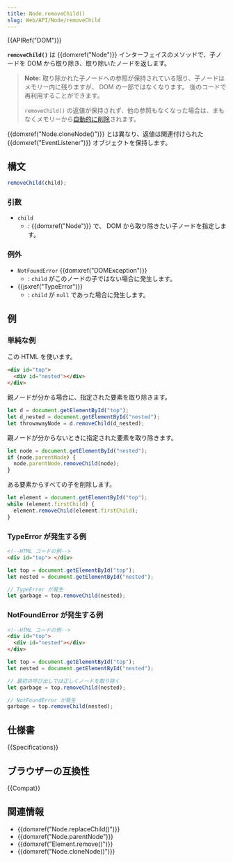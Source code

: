 ```yaml
---
title: Node.removeChild()
slug: Web/API/Node/removeChild
---
```

{{APIRef("DOM")}}

**`removeChild()`** は {{domxref("Node")}} インターフェイスのメソッドで、子ノードを DOM から取り除き、取り除いたノードを返します。

> **Note:** 取り除かれた子ノードへの参照が保持されている限り、子ノードはメモリー内に残りますが、 DOM の一部ではなくなります。
> 後のコードで再利用することができます。
>
> `removeChild()` の返値が保持されず、他の参照もなくなった場合は、まもなくメモリーから[自動的に削除](/ja/docs/Web/JavaScript/Memory_Management)されます。

{{domxref("Node.cloneNode()")}} とは異なり、返値は関連付けられた {{domxref("EventListener")}} オブジェクトを保持します。

## 構文

```js
removeChild(child);
```

### 引数

- `child`
  - : {{domxref("Node")}} で、 DOM から取り除きたい子ノードを指定します。

### 例外

- `NotFoundError` {{domxref("DOMException")}}
  - : `child` がこのノードの子ではない場合に発生します。
- {{jsxref("TypeError")}}
  - : `child` が `null` であった場合に発生します。

## 例

### 単純な例

この HTML を使います。

```html
<div id="top">
  <div id="nested"></div>
</div>
```

親ノードが分かる場合に、指定された要素を取り除きます。

```js
let d = document.getElementById("top");
let d_nested = document.getElementById("nested");
let throwawayNode = d.removeChild(d_nested);
```

親ノードが分からないときに指定された要素を取り除きます。

```js
let node = document.getElementById("nested");
if (node.parentNode) {
  node.parentNode.removeChild(node);
}
```

ある要素からすべての子を削除します。

```js
let element = document.getElementById("top");
while (element.firstChild) {
  element.removeChild(element.firstChild);
}
```

### TypeError が発生する例

```html
<!--HTML コードの例-->
<div id="top"> </div>
```

```js
let top = document.getElementById("top");
let nested = document.getElementById("nested");

// TypeError が発生
let garbage = top.removeChild(nested);
```

### NotFoundError が発生する例

```html
<!--HTML コードの例-->
<div id="top">
  <div id="nested"></div>
</div>
```

```js
let top = document.getElementById("top");
let nested = document.getElementById("nested");

// 最初の呼び出しでは正しくノードを取り除く
let garbage = top.removeChild(nested);

// NotFoundError が発生
garbage = top.removeChild(nested);
```

## 仕様書

{{Specifications}}

## ブラウザーの互換性

{{Compat}}

## 関連情報

- {{domxref("Node.replaceChild()")}}
- {{domxref("Node.parentNode")}}
- {{domxref("Element.remove()")}}
- {{domxref("Node.cloneNode()")}}
